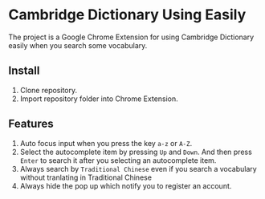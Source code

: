 # Cambridge Dictionary Using Easily
The project is a Google Chrome Extension for using Cambridge Dictionary easily when you search some vocabulary.

## Install
1. Clone repository.
2. Import repository folder into Chrome Extension.

## Features
1. Auto focus input when you press the key `a-z` or `A-Z`.
2. Select the autocomplete item by pressing `Up` and `Down`. And then press `Enter` to search it after you selecting an autocomplete item.
3. Always search by `Traditional Chinese` even if you search a vocabulary without tranlating in Traditional Chinese
4. Always hide the pop up which notify you to register an account.
